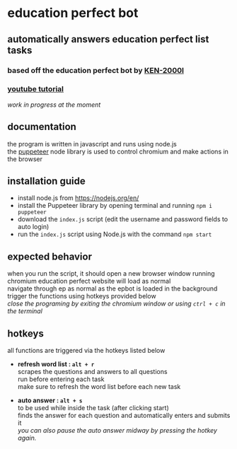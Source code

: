 # education perfect bot

## automatically answers education perfect list tasks
### based off the education perfect bot by [KEN-2000l](https://github.com/KEN-2000l/EducationPerfected)

### [youtube tutorial](https://youtube.com/c/keypos)
*work in progress at the moment*

## documentation

the program is written in javascript and runs using node.js  
the [puppeteer](https://github.com/puppeteer/puppeteer) node library is used to control chromium and make actions in the browser

## installation guide

-   install node.js from https://nodejs.org/en/
-   install the Puppeteer library by opening terminal and running `npm i puppeteer`
-   download the `index.js` script (edit the username and password fields to auto login)
-   run the `index.js` script using Node.js with the command `npm start`

## expected behavior

when you run the script, it should open a new browser window running chromium
education perfect website will load as normal  
navigate through ep as normal as the epbot is loaded in the background  
trigger the functions using hotkeys provided below  
*close the programing by exiting the chromium window or using `ctrl + c` in the terminal*

## hotkeys

all functions are triggered via the hotkeys listed below

-   **refresh word list : `alt + r`**  
     scrapes the questions and answers to all questions  
     run before entering each task  
     make sure to refresh the word list before each new task

-   **auto answer : `alt + s`**  
    to be used while inside the task (after clicking start)  
    finds the answer for each question and automatically enters and submits it  
    *you can also pause the auto answer midway by pressing the hotkey again.*
